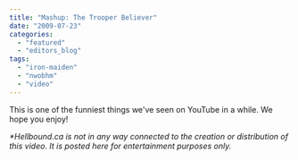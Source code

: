 ```yaml
---
title: "Mashup: The Trooper Believer"
date: "2009-07-23"
categories: 
  - "featured"
  - "editors_blog"
tags: 
  - "iron-maiden"
  - "nwobhm"
  - "video"
---
```


This is one of the funniest things we've seen on YouTube in a while. We hope you enjoy!

_\*Hellbound.ca is not in any way connected to the creation or distribution of this video. It is posted here for entertainment purposes only._
